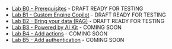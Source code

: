 - [Lab B0 - Prerequisites](/copilot-camp/pages/custom-engine/00-prerequisites) - DRAFT READY FOR TESTING
- [Lab B1 - Custom Engine Copilot](/copilot-camp/pages/custom-engine/01-custom-enging-copilot) - DRAFT READY FOR TESTING
- [Lab B2 - Bring your data (RAG)](/copilot-camp/pages/custom-engine/02-rag) - DRAFT READY FOR TESTING
- [Lab B3 - Powered by AI Kit](/copilot-camp/pages/custom-engine/03-powered-by-ai) - COMING SOON
- [Lab B4 - Add actions](/copilot-camp/pages/custom-engine/04-actions) - COMING SOON
- [Lab B5 - Add authentication](/copilot-camp/pages/custom-engine/045add-authentication) - COMING SOON

